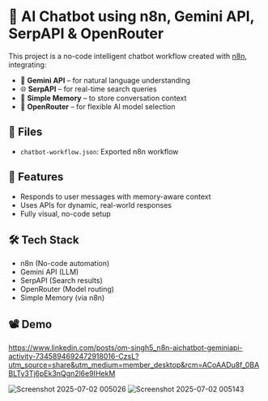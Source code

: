 # 🤖 AI Chatbot using n8n, Gemini API, SerpAPI & OpenRouter

This project is a no-code intelligent chatbot workflow created with [n8n](https://n8n.io), integrating:

- 🔮 **Gemini API** – for natural language understanding
- 🌐 **SerpAPI** – for real-time search queries
- 💾 **Simple Memory** – to store conversation context
- 🔁 **OpenRouter** – for flexible AI model selection

## 📂 Files
- `chatbot-workflow.json`: Exported n8n workflow

## 🚀 Features
- Responds to user messages with memory-aware context
- Uses APIs for dynamic, real-world responses
- Fully visual, no-code setup

## 🛠 Tech Stack
- n8n (No-code automation)
- Gemini API (LLM)
- SerpAPI (Search results)
- OpenRouter (Model routing)
- Simple Memory (via n8n)

## 📽 Demo
https://www.linkedin.com/posts/om-singh5_n8n-aichatbot-geminiapi-activity-7345894692472918016-CzsL?utm_source=share&utm_medium=member_desktop&rcm=ACoAADu8f_0BABLTy3Tj6pEk3nQgn2l6e9IHekM


![Screenshot 2025-07-02 005026](https://github.com/user-attachments/assets/5a864b96-678f-4410-a2bc-d48843c6ce0a)
![Screenshot 2025-07-02 005143](https://github.com/user-attachments/assets/0ec1ff34-840c-4030-8219-e164c42f71d4)
